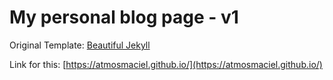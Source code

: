 # My personal blog page - v1

Original Template: [Beautiful Jekyll](https://github.com/daattali/beautiful-jekyll)

Link for this: [https://atmosmaciel.github.io/](https://atmosmaciel.github.io/)
